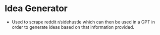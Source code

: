# Idea Generator
- Used to scrape reddit r/sidehustle which can then be used in a GPT in order to generate ideas based on that information provided. 
